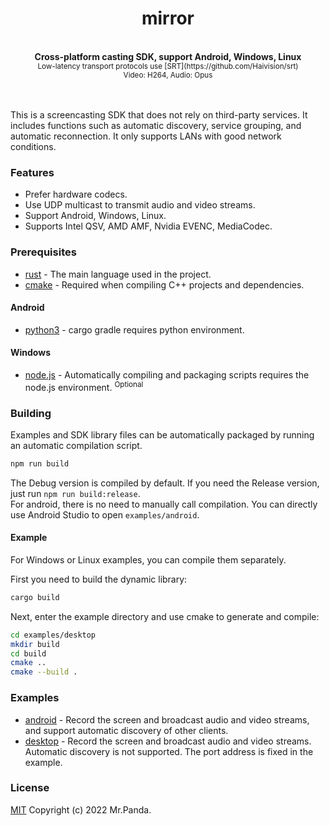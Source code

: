 <!--lint disable no-literal-urls-->
<div align="center">
  <h1>mirror</h1>
</div>
<br/>
<div align="center">
  <strong>Cross-platform casting SDK, support Android, Windows, Linux</strong>
</div>
<div align="center">
  <sup>Low-latency transport protocols use [SRT](https://github.com/Haivision/srt)</sup></br>
  <sup>Video: H264, Audio: Opus</sup>
</div>
<br/>
<br/>

This is a screencasting SDK that does not rely on third-party services. It includes functions such as automatic discovery, service grouping, and automatic reconnection. It only supports LANs with good network conditions.


### Features

* Prefer hardware codecs.
* Use UDP multicast to transmit audio and video streams.
* Support Android, Windows, Linux.
* Supports Intel QSV, AMD AMF, Nvidia EVENC, MediaCodec.


### Prerequisites

* [rust](https://www.rust-lang.org/tools/install) - The main language used in the project.
* [cmake](https://cmake.org/download/) - Required when compiling C++ projects and dependencies.

#### Android

* [python3](https://www.python.org/downloads/) - cargo gradle requires python environment.

#### Windows

* [node.js](https://nodejs.org/en/download) - Automatically compiling and packaging scripts requires the node.js environment. <sup>Optional</sup>


### Building

Examples and SDK library files can be automatically packaged by running an automatic compilation script.

```sh
npm run build
```

The Debug version is compiled by default. If you need the Release version, just run `npm run build:release`.  
For android, there is no need to manually call compilation. You can directly use Android Studio to open `examples/android`.

#### Example

For Windows or Linux examples, you can compile them separately.

First you need to build the dynamic library:

```sh
cargo build
```

Next, enter the example directory and use cmake to generate and compile:

```sh
cd examples/desktop
mkdir build
cd build
cmake ..
cmake --build .
```


### Examples

* [android](./examples/android) - Record the screen and broadcast audio and video streams, and support automatic discovery of other clients.
* [desktop](./examples/desktop/) - Record the screen and broadcast audio and video streams. Automatic discovery is not supported. The port address is fixed in the example.


### License
[MIT](./LICENSE) Copyright (c) 2022 Mr.Panda.
